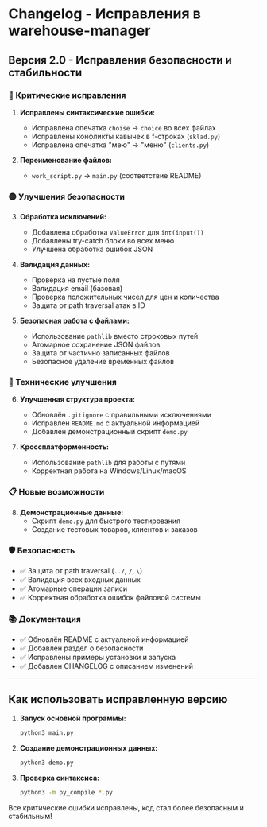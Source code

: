 # Changelog - Исправления в warehouse-manager

## Версия 2.0 - Исправления безопасности и стабильности

### 🔴 Критические исправления

1. **Исправлены синтаксические ошибки:**
   - Исправлена опечатка `choise` → `choice` во всех файлах
   - Исправлены конфликты кавычек в f-строках (`sklad.py`)
   - Исправлена опечатка "мею" → "меню" (`clients.py`)

2. **Переименование файлов:**
   - `work_script.py` → `main.py` (соответствие README)

### 🟡 Улучшения безопасности

3. **Обработка исключений:**
   - Добавлена обработка `ValueError` для `int(input())`
   - Добавлены try-catch блоки во всех меню
   - Улучшена обработка ошибок JSON

4. **Валидация данных:**
   - Проверка на пустые поля
   - Валидация email (базовая)
   - Проверка положительных чисел для цен и количества
   - Защита от path traversal атак в ID

5. **Безопасная работа с файлами:**
   - Использование `pathlib` вместо строковых путей
   - Атомарное сохранение JSON файлов
   - Защита от частично записанных файлов
   - Безопасное удаление временных файлов

### 🔧 Технические улучшения

6. **Улучшенная структура проекта:**
   - Обновлён `.gitignore` с правильными исключениями
   - Исправлен `README.md` с актуальной информацией
   - Добавлен демонстрационный скрипт `demo.py`

7. **Кроссплатформенность:**
   - Использование `pathlib` для работы с путями
   - Корректная работа на Windows/Linux/macOS

### 📋 Новые возможности

8. **Демонстрационные данные:**
   - Скрипт `demo.py` для быстрого тестирования
   - Создание тестовых товаров, клиентов и заказов

### 🛡️ Безопасность

- ✅ Защита от path traversal (`../`, `/`, `\`)
- ✅ Валидация всех входных данных
- ✅ Атомарные операции записи
- ✅ Корректная обработка ошибок файловой системы

### 📚 Документация

- ✅ Обновлён README с актуальной информацией
- ✅ Добавлен раздел о безопасности
- ✅ Исправлены примеры установки и запуска
- ✅ Добавлен CHANGELOG с описанием изменений

---

## Как использовать исправленную версию

1. **Запуск основной программы:**
   ```bash
   python3 main.py
   ```

2. **Создание демонстрационных данных:**
   ```bash
   python3 demo.py
   ```

3. **Проверка синтаксиса:**
   ```bash
   python3 -m py_compile *.py
   ```

Все критические ошибки исправлены, код стал более безопасным и стабильным!
